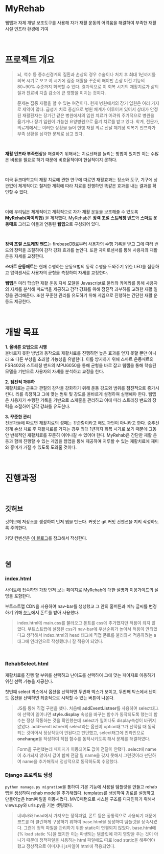 # MyRehab

웹앱과 자체 개발 보조도구를 사용해 자가 재활 운동의 어려움을 해결하여 부족한 재활 시설 인프라 환경에 기여

<br>

# 프로젝트 개요

> 뇌, 척수 등 중추신경계의 질환과 손상의 경우 수술이나 처치 후 최대 1년까지를 회복 시기로 보고 이 시기에 집중 재활을 꾸준히 해야만 손상 이전 기능의 80~90% 수준까지 회복할 수 있다. 결과적으로 이 회복 시기의 재활치료가 삶의 질과 진료비 지출 감소에 큰 영향을 미치는 것이다.
>
> 문제는 집중 재활을 할 수 있는 여건이다. 현재 병원에서의 장기 입원은 여러 가지로 제약이 많다. 급성기 치료 중심으로 병원 체계가 이루어져 있어서 상태가 안정된 재활환자는 장기간 같은 병원에서의 입원 치료가 어려워 주기적으로 병원을 옮기거나 장기 입원이 가능한 요양병원으로 옮겨 치료를 받고 있다. 학계, 전문가, 의료계에서는 이러한 상황을 들어 현행 재활 의료 전달 체계상 회복기 인프라가 부족 상황을 심각한 문제로 삼고 있다.

<br>

**재활 인프라 부족현상**을 해결하기 위해서는 치료센터를 늘리는 방법이 있지만 이는 수많은 비용을 필요로 하기 때문에 비효율적이며 현실적이지 못하다. 

<br>

미국 듀크대학교의 재활 치료에 관한 연구에 따르면 재활효과는 장소와 도구, 기구에 상관없이 체계적이고 철저한 계획에 따라 치료를 진행하면 똑같은 효과를 내는 결과를 확인할 수 있다.

<br>

이에 우리팀은 체계적이고 계획적으로 자가 재활 운동을 보조해줄 수 있도록 **MyRehab(마이리햅)** 을 제작했다. MyRehab은 **장력 조절 스트레칭 밴드**와 **스마트 운동매트** 그리고 이들과 연동된 **웹앱**으로 구성되어 있다. 

<br>

 **장력 조절 스트레칭 밴드**는 firebaseDB로부터 사용자의 수행 기록을 받고 그에 따라 밴드의 장력을 조절하여 감각 강화 효과를 높인다. 또한 자이로센서를 통해 사용자의 재활 운동 자세를 교정한다.
 
 **스마트 운동매트**는 현재 수행하는 운동요법의 동작 수행을 도와주기 위한 LED를 점등하고 압력센서로 사용자의 균형을 측정하여 자세를 교정한다.
 
 **웹앱**은 미리 학습한 재활 운동 자세 모델을 Javascript로 불러와 카메라를 통해 사용자의 자세를 분석해 피드백을 제공하고 감각 강화를 위해 점진적 과부하를 고려한 재활 일정을 관리해준다. 또한 꾸준한 관리를 유도하기 위해 게임으로 진행하는 간단한 재활 운동도 제공한다.
 
 <br>
 
 # 개발 목표
 
**1. 올바른 요법으로 시행**<br>
올바르지 못한 방법과 동작으로 재활치료를 진행하면 높은 효과를 얻지 못할 뿐만 아니라 또 다른 부상을 초래할 가능성을 유발한다. 이를 방지하기 위해 스마트 운동매트의 FSR402와 스트레칭 밴드의 MPU6050을 통해 균형을 바로 잡고 웹캠을 통해 학습된 모델을 기반으로 사용자의 자세를 분석하고 교정을 한다. 

**2. 점진적 과부하**<br>
재활치료는 근육과 관절의 감각을 강화하기 위해 운동 강도와 범위를 점진적으로 증가시킨다. 리를 측정하고 그에 맞는 범위 및 강도를 올바르게 설정하여 실행해야 한다. 웹앱은 사용자가 수행한 기록을 기반으로 스케줄을 관리하고 이에 따라 스트레칭 밴드의 장력을 조절하여 감각 강화를 유도한다.

**3. 꾸준한 관리**<br>
전문가들에 따르면 재활치료의 성패는 꾸준함이라고 해도 과언이 아니라고 한다. 중추신경계 손상 치료 후 재활치료를 가지는 경우 최대 1년까지 회복 시기로 보기 때문에 그동안 반복적인 재활치료를 꾸준히 이어나갈 수 있어야 한다. MyRehab은 간단한 재활 운동과 함께 진행할 수 있는 게임을 웹앱을 통해 제공하여 지루할 수 있는 재활치료에 재미와 흥미가 가질 수 있도록 도와줄 것이다.

<br>

# 진행과정

<br>

## 깃허브
깃허브에 저장소를 생성하여 먼저 웹을 만든다. 커밋은 git 커밋 컨벤션을 지켜 작성하도록 주의한다.

커밋 컨벤션은 [이 블로그](https://velog.io/@djh20/Git-%EC%A0%9C%EB%8C%80%EB%A1%9C-%EC%82%AC%EC%9A%A9%ED%95%B4%EB%B3%B4%EC%9E%90)를 참고해서 작성한다.

<br>

## 웹

### index.html 

사이트에 접속하면 가장 먼저 보는 페이지로 MyRehab에 대한 설명과 이용가이드의 설명을 포함한다.

부트스트랩 CDN을 사용하여 nav-bar를 생성했고 그 안의 홈버튼과 메뉴 글씨를 변경하기 위해 [눈누](https://noonnu.cc/)에서 폰트를 받아 사용했다.

>index.html에 main.css를 불러오고 폰트를 css에 추가했지만 적용이 되지 않았다. 부트스트랩에 설정된 css가 nav-bar에 우선순위가 높아서 적용이 안되었다고 생각해서 index.html의 head 태그에 직접 폰트를 불러와서 적용하려는 a태그에 인라인으로 작성했더니 잘 적용이 되었다.

<br>

### RehabSelect.html

재활치료를 진행 할 부위를 선택하고 난이도를 선택하여 그에 맞는 페이지로 이동하기 위한 선택 기능을 제공한다.

첫번째 select 박스에서 옵션을 선택하면 두번째 박스가 보이고, 두번째 박스에서 난이도 옵션을 선택하면 최종적으로 시작할 수 있는 버튼이 나온다.

> JS를 통해 직접 구현을 했다. 처음에 **addEventListner**를 사용하여 select태그에 선택이 일어나면 **style.display** 속성을 바꾸는 함수가 동작되도록 했는데 함수는 정상 작동하는 것을 확인했는데 select가 일어나도 display속성이 바뀌지 않았다. addEventListner의 select라는 옵션이 option태그가 선택될 때 동작되는 것이어서 정상작동이 안된다고 판단했고, select태그에 인라인으로 **onchange**을 작성하여 직접 함수를 동작시키도록 해서 문제를 해결하였다.

> Form을 구현했는데 페이지가 이동되어도 값이 전달이 안됐다. select에 name이 추가되지 않아서 값이 함께 전달 될 name을 갖지 못해서 그런것이라 판단하여 name을 추가해줘서 정상적으로 동작하도록 수정했다.

### Django 프로젝트 생성

```python manage.py migration```을 통하여 기본 기능에 사용될 템플릿을 만들고 rehab앱을 생성하여 rehab model을 추가해줬다. templates를 생성하여 경로를 설정하고 만들어높은 html파일을 이동시켰다. MVC패턴으로 시스템 구조를 디자인하기 위해서 views.py와 urls.py을 기본 셋팅했다. 

> 네비바와 head에서 가져오는 정적파일, 폰트 등은 공통적으로 사용되기 때문에 코드를 더 클린하게 구성하기 위하여 base.html을 생성하여 템플릿을 상속시켰다. 그런데 정적 파일을 관리하기 위한 static이 연결되지 않았다. base.html에 {% load static %}을 했지만 이는 파생되는 템플릿에 까지 영향을 주는 것이 아니기 때문에 정적파일을 사용하는 html 파일에도 따로 load static을 해주어야 했고 정상적으로 이미지나 js파일이 html에 적용되었다.

